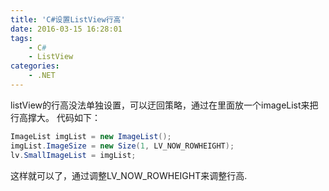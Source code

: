 ```yaml
---
title: 'C#设置ListView行高'
date: 2016-03-15 16:28:01
tags:
    - C#
    - ListView
categories:
    - .NET
---
```

listView的行高没法单独设置，可以迂回策略，通过在里面放一个imageList来把行高撑大。
代码如下：
<!-- more -->

```C#
ImageList imgList = new ImageList();
imgList.ImageSize = new Size(1, LV_NOW_ROWHEIGHT);
lv.SmallImageList = imgList;
```
这样就可以了，通过调整LV_NOW_ROWHEIGHT来调整行高.
